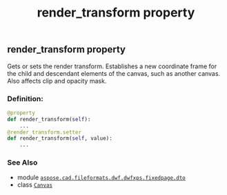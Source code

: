 ﻿---
title: render_transform property
second_title: Aspose.CAD for Python via .NET API References
description: 
type: docs
weight: 180
url: /python-net/aspose.cad.fileformats.dwf.dwfxps.fixedpage.dto/canvas/render_transform/
is_root: false
---

## render_transform property


Gets or sets the render transform.
Establishes a new coordinate frame for the child and descendant elements of the canvas, such as another canvas.
Also affects clip and opacity mask.
### Definition:
```python
@property
def render_transform(self):
    ...
@render_transform.setter
def render_transform(self, value):
    ...
```

### See Also
* module [`aspose.cad.fileformats.dwf.dwfxps.fixedpage.dto`](../../)
* class [`Canvas`](/cad/python-net/aspose.cad.fileformats.dwf.dwfxps.fixedpage.dto/canvas)
